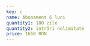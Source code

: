 ```yaml
---
key: c
name: Abonament 6 luni
quantity1: 180 zile
quantity2: intrări nelimitate
price: 1650 RON
---
```

